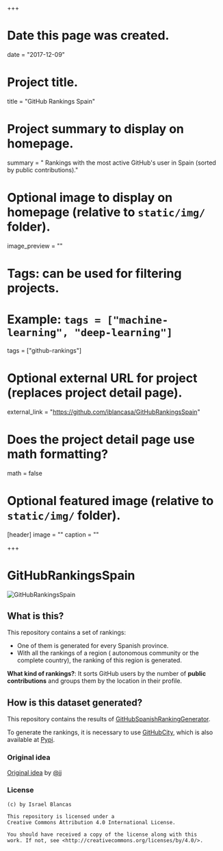 +++
# Date this page was created.
date = "2017-12-09"

# Project title.
title = "GitHub Rankings Spain"

# Project summary to display on homepage.
summary = " Rankings with the most active GitHub's user in Spain (sorted by public contributions)."

# Optional image to display on homepage (relative to `static/img/` folder).
image_preview = ""

# Tags: can be used for filtering projects.
# Example: `tags = ["machine-learning", "deep-learning"]`
tags = ["github-rankings"]

# Optional external URL for project (replaces project detail page).
external_link = "https://github.com/iblancasa/GitHubRankingsSpain"

# Does the project detail page use math formatting?
math = false

# Optional featured image (relative to `static/img/` folder).
[header]
image = ""
caption = ""

+++

# GitHubRankingsSpain

![GitHubRankingsSpain](https://github.com/iblancasa/GitHubRankingsSpain/blob/master/readme.jpg?raw=true)

## What is this?
This repository contains a set of rankings:
* One of them is generated for every Spanish province.
* With all the rankings of a region (
autonomous community or the complete country), the ranking of this region is generated.

**What kind of rankings?**: It sorts GitHub users by the number of
**public contributions** and groups them by the location in their profile.

## How is this dataset generated?

This repository contains the results of [GitHubSpanishRankingGenerator](https://github.com/iblancasa/GitHubSpanishRankingGenerator).

To generate the rankings, it is necessary to
use [GitHubCity](https://github.com/iblancasa/GitHubCity), which is
also available at [Pypi](https://pypi.python.org/pypi/githubcity/).


### Original idea
[Original idea](https://github.com/JJ/top-github-users-data) by [@jj](https://github.com/JJ/)


### License

    (c) by Israel Blancas

    This repository is licensed under a
    Creative Commons Attribution 4.0 International License.

    You should have received a copy of the license along with this
    work. If not, see <http://creativecommons.org/licenses/by/4.0/>.